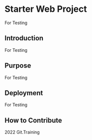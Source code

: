 # Starter Web Project

For Testing

## Introduction

For Testing

## Purpose

For Testing

## Deployment

For Testing

## How to Contribute

2022 Git.Training